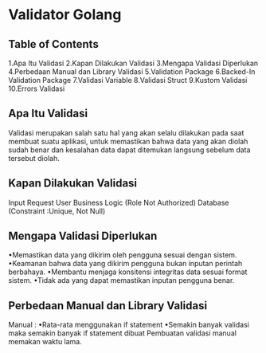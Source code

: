 # Validator Golang

## Table of Contents

1.Apa Itu Validasi
2.Kapan Dilakukan  Validasi
3.Mengapa  Validasi  Diperlukan
4.Perbedaan Manual dan Library Validasi
5.Validation Package
6.Backed-In Validation Package
7.Validasi Variable
8.Validasi Struct
9.Kustom Validasi
10.Errors Validasi

## Apa Itu Validasi
Validasi  merupakan salah satu  hal yang akan  selalu  dilakukan pada saat  membuat  suatu  aplikasi, untuk  memastikan  bahwa data yang akan  diolah  sudah  benar dan kesalahan data dapat  ditemukan  langsung  sebelum data tersebut  diolah.

## Kapan Dilakukan Validasi
Input Request User
Business Logic (Role Not Authorized)
Database (Constraint :Unique, Not Null)
## Mengapa  Validasi  Diperlukan
•Memastikan data yang dikirim oleh pengguna  sesuai  dengan  sistem.
•Keamanan  bahwa data yang dikirim  pengguna  bukan  inputan  perintah  berbahaya.
•Membantu  menjaga  konsitensi  integritas data sesuai format sistem.
•Tidak ada yang dapat  memastikan  inputan  pengguna  benar.

## Perbedaan Manual dan Library Validasi
Manual : 
•Rata-rata menggunakan if statement
•Semakin  banyak  validasi  maka  semakin  banyak if statement dibuat
Pembuatan  validasi manual memakan  waktu lama.


<!--stackedit_data:
eyJoaXN0b3J5IjpbLTI3Njg5MTIzMiwtMjA4ODc0NjYxMl19
-->